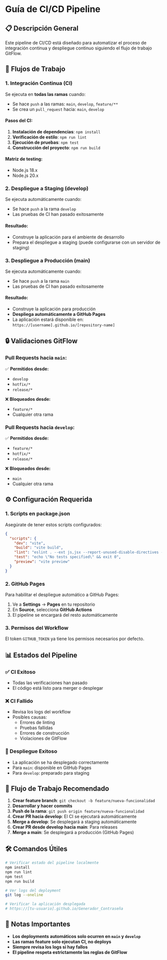 # Guía de CI/CD Pipeline

## 📋 Descripción General

Este pipeline de CI/CD está diseñado para automatizar el proceso de integración continua y despliegue continuo siguiendo el flujo de trabajo GitFlow.

## 🚀 Flujos de Trabajo

### 1. **Integración Continua (CI)**
Se ejecuta en **todas las ramas** cuando:
- Se hace `push` a las ramas: `main`, `develop`, `feature/**`
- Se crea un `pull_request` hacia: `main`, `develop`

#### Pasos del CI:
1. **Instalación de dependencias**: `npm install`
2. **Verificación de estilo**: `npm run lint`
3. **Ejecución de pruebas**: `npm test`
4. **Construcción del proyecto**: `npm run build`

#### Matriz de testing:
- Node.js 18.x
- Node.js 20.x

### 2. **Despliegue a Staging (develop)**
Se ejecuta automáticamente cuando:
- Se hace `push` a la rama `develop`
- Las pruebas de CI han pasado exitosamente

#### Resultado:
- Construye la aplicación para el ambiente de desarrollo
- Prepara el despliegue a staging (puede configurarse con un servidor de staging)

### 3. **Despliegue a Producción (main)**
Se ejecuta automáticamente cuando:
- Se hace `push` a la rama `main`
- Las pruebas de CI han pasado exitosamente

#### Resultado:
- Construye la aplicación para producción
- **Despliega automáticamente a GitHub Pages**
- La aplicación estará disponible en: `https://[username].github.io/[repository-name]`

## 🔒 Validaciones GitFlow

### Pull Requests hacia `main`:
✅ **Permitidos desde:**
- `develop`
- `hotfix/*`
- `release/*`

❌ **Bloqueados desde:**
- `feature/*`
- Cualquier otra rama

### Pull Requests hacia `develop`:
✅ **Permitidos desde:**
- `feature/*`
- `hotfix/*`
- `release/*`

❌ **Bloqueados desde:**
- `main`
- Cualquier otra rama

## ⚙️ Configuración Requerida

### 1. Scripts en package.json
Asegúrate de tener estos scripts configurados:

```json
{
  "scripts": {
    "dev": "vite",
    "build": "vite build",
    "lint": "eslint . --ext js,jsx --report-unused-disable-directives --max-warnings 0",
    "test": "echo \"No tests specified\" && exit 0",
    "preview": "vite preview"
  }
}
```

### 2. GitHub Pages
Para habilitar el despliegue automático a GitHub Pages:

1. Ve a **Settings** → **Pages** en tu repositorio
2. En **Source**, selecciona **GitHub Actions**
3. El pipeline se encargará del resto automáticamente

### 3. Permisos del Workflow
El token `GITHUB_TOKEN` ya tiene los permisos necesarios por defecto.

## 📊 Estados del Pipeline

### ✅ CI Exitoso
- Todas las verificaciones han pasado
- El código está listo para merger o desplegar

### ❌ CI Fallido
- Revisa los logs del workflow
- Posibles causas:
  - Errores de linting
  - Pruebas fallidas
  - Errores de construcción
  - Violaciones de GitFlow

### 🚀 Despliegue Exitoso
- La aplicación se ha desplegado correctamente
- Para `main`: disponible en GitHub Pages
- Para `develop`: preparado para staging

## 🔄 Flujo de Trabajo Recomendado

1. **Crear feature branch**: `git checkout -b feature/nueva-funcionalidad`
2. **Desarrollar y hacer commits**
3. **Push de la rama**: `git push origin feature/nueva-funcionalidad`
4. **Crear PR hacia develop**: El CI se ejecutará automáticamente
5. **Merge a develop**: Se desplegará a staging automáticamente
6. **Crear PR desde develop hacia main**: Para releases
7. **Merge a main**: Se desplegará a producción (GitHub Pages)

## 🛠️ Comandos Útiles

```bash
# Verificar estado del pipeline localmente
npm install
npm run lint
npm test
npm run build

# Ver logs del deployment
git log --oneline

# Verificar la aplicación desplegada
# https://[tu-usuario].github.io/Generador_Contraseña
```

## 📝 Notas Importantes

- **Los deployments automáticos solo ocurren en `main` y `develop`**
- **Las ramas feature solo ejecutan CI, no deploys**
- **Siempre revisa los logs si hay fallos**
- **El pipeline respeta estrictamente las reglas de GitFlow**
